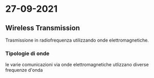# 27-09-2021

## Wireless Transmission

Trasmissione in radiofrequenza utilizzando onde elettromagnetiche.

### Tipologie di onde
le varie comunicazioni via onde elettromagnetiche utlizzano diverse frequenze d'onda





